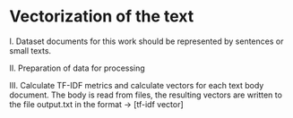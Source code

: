 # Vectorization of the text

I. Dataset documents for this work
should be represented by sentences or small texts.

II. Preparation of data for processing

III. Calculate TF-IDF metrics and calculate vectors for each text body document.
The body is read from files, the resulting vectors are written to the file output.txt in the format <document ID> -> [tf-idf vector]
